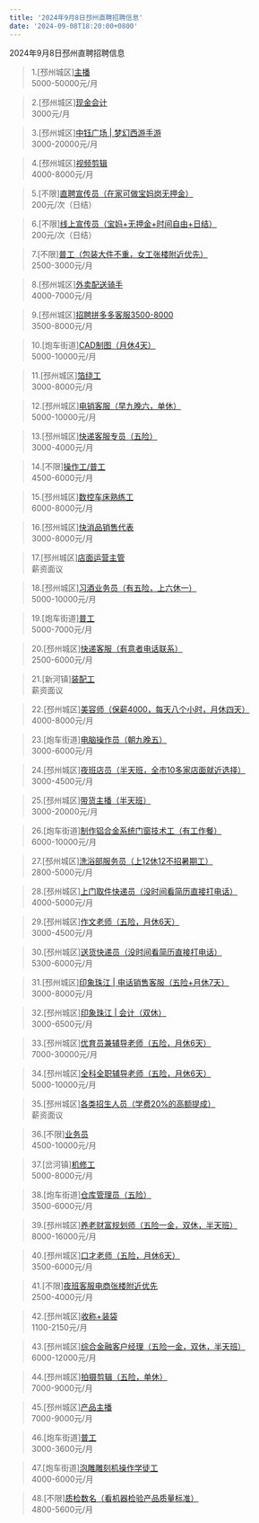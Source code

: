 ```yaml
---
title: '2024年9月8日邳州直聘招聘信息'
date: '2024-09-08T18:20:00+0800'
---
```

2024年9月8日邳州直聘招聘信息
<!--more-->
>1.[邳州城区][主播](https://www.pizhouzhipin.com/job/37141)<br>
>5000-50000元/月

>2.[邳州城区][现金会计](https://www.pizhouzhipin.com/job/34147)<br>
>3000元/月

>3.[邳州城区][中钰广场 | 梦幻西游手游](https://www.pizhouzhipin.com/job/37306)<br>
>3000-20000元/月

>4.[邳州城区][视频剪辑](https://www.pizhouzhipin.com/job/37266)<br>
>4000-8000元/月

>5.[不限][直聘宣传员（在家可做宝妈岗无押金）](https://www.pizhouzhipin.com/job/34375)<br>
>200元/次（日结）

>6.[不限][线上宣传员（宝妈+无押金+时间自由+日结）](https://www.pizhouzhipin.com/job/37169)<br>
>200元/次（日结）

>7.[不限][普工（包装大件不重，女工张楼附近优先）](https://www.pizhouzhipin.com/job/36391)<br>
>2500-3000元/月

>8.[邳州城区][外卖配送骑手](https://www.pizhouzhipin.com/job/36574)<br>
>4000-7000元/月

>9.[邳州城区][招聘拼多多客服3500-8000](https://www.pizhouzhipin.com/job/36722)<br>
>3500-8000元/月

>10.[炮车街道][CAD制图（月休4天）](https://www.pizhouzhipin.com/job/21453)<br>
>5000-10000元/月

>11.[邳州城区][箔绕工](https://www.pizhouzhipin.com/job/13409)<br>
>3000-8000元/月

>12.[邳州城区][电销客服（早九晚六，单休）](https://www.pizhouzhipin.com/job/35969)<br>
>5000-10000元/月

>13.[邳州城区][快递客服专员（五险）](https://www.pizhouzhipin.com/job/33039)<br>
>3000-4000元/月

>14.[不限][操作工/普工](https://www.pizhouzhipin.com/job/2368)<br>
>4500-6000元/月

>15.[邳州城区][数控车床熟练工](https://www.pizhouzhipin.com/job/20164)<br>
>6000-8000元/月

>16.[邳州城区][快消品销售代表](https://www.pizhouzhipin.com/job/36964)<br>
>3000-8000元/月

>17.[邳州城区][店面运营主管](https://www.pizhouzhipin.com/job/36238)<br>
>薪资面议

>18.[邳州城区][习酒业务员（有五险，上六休一）](https://www.pizhouzhipin.com/job/37267)<br>
>5000-10000元/月

>19.[炮车街道][普工](https://www.pizhouzhipin.com/job/10972)<br>
>5000-7000元/月

>20.[邳州城区][快递客服（有意者电话联系）](https://www.pizhouzhipin.com/job/29561)<br>
>2500-6000元/月

>21.[新河镇][装配工](https://www.pizhouzhipin.com/job/31436)<br>
>薪资面议

>22.[邳州城区][美容师（保薪4000，每天八个小时，月休四天）](https://www.pizhouzhipin.com/job/37173)<br>
>4000-8000元/月

>23.[炮车街道][电脑操作员（朝九晚五）](https://www.pizhouzhipin.com/job/36357)<br>
>3000-6000元/月

>24.[邳州城区][夜班店员（半天班，全市10多家店面就近选择）](https://www.pizhouzhipin.com/job/26174)<br>
>3000-4500元/月

>25.[邳州城区][带货主播（半天班）](https://www.pizhouzhipin.com/job/36183)<br>
>3000-20000元/月

>26.[炮车街道][制作铝合金系统门窗技术工（有工作餐）](https://www.pizhouzhipin.com/job/24010)<br>
>6000-10000元/月

>27.[邳州城区][洗浴部服务员（上12休12不招暑期工）](https://www.pizhouzhipin.com/job/23952)<br>
>2800-5000元/月

>28.[邳州城区][上门取件快递员（没时间看简历直接打电话）](https://www.pizhouzhipin.com/job/37280)<br>
>4000-5000元/月

>29.[邳州城区][作文老师（五险，月休6天）](https://www.pizhouzhipin.com/job/24219)<br>
>3000-4500元/月

>30.[邳州城区][送货快递员（没时间看简历直接打电话）](https://www.pizhouzhipin.com/job/37279)<br>
>5300-6000元/月

>31.[邳州城区][印象珠江 | 电话销售客服（五险+月休7天）](https://www.pizhouzhipin.com/job/33159)<br>
>3000-8000元/月

>32.[邳州城区][印象珠江 | 会计（双休）](https://www.pizhouzhipin.com/job/33447)<br>
>3000-6500元/月

>33.[邳州城区][优育员兼辅导老师（五险，月休6天）](https://www.pizhouzhipin.com/job/26696)<br>
>7000-30000元/月

>34.[邳州城区][全科全职辅导老师（五险，月休6天）](https://www.pizhouzhipin.com/job/26697)<br>
>5000-10000元/月

>35.[邳州城区][各类招生人员（学费20%的高额提成）](https://www.pizhouzhipin.com/job/35613)<br>
>薪资面议

>36.[不限][业务员](https://www.pizhouzhipin.com/job/34071)<br>
>4500-10000元/月

>37.[岔河镇][机修工](https://www.pizhouzhipin.com/job/37274)<br>
>5000-8000元/月

>38.[炮车街道][仓库管理员（五险）](https://www.pizhouzhipin.com/job/37282)<br>
>3500-6000元/月

>39.[邳州城区][养老财富规划师（五险一金，双休，半天班）](https://www.pizhouzhipin.com/job/34809)<br>
>8000-16000元/月

>40.[邳州城区][口才老师（五险，月休6天）](https://www.pizhouzhipin.com/job/22087)<br>
>3500-6000元/月

>41.[不限][夜班客服电商张楼附近优先](https://www.pizhouzhipin.com/job/36510)<br>
>2500-4000元/月

>42.[邳州城区][收称+装袋](https://www.pizhouzhipin.com/job/37281)<br>
>1100-2150元/月

>43.[邳州城区][综合金融客户经理（五险一金，双休，半天班）](https://www.pizhouzhipin.com/job/34808)<br>
>6000-12000元/月

>44.[邳州城区][拍摄剪辑（五险，单休）](https://www.pizhouzhipin.com/job/32319)<br>
>7000-9000元/月

>45.[邳州城区][产品主播](https://www.pizhouzhipin.com/job/32318)<br>
>7000-9000元/月

>46.[炮车街道][普工](https://www.pizhouzhipin.com/job/27540)<br>
>3000-3600元/月

>47.[炮车街道][泡雕雕刻机操作学徒工](https://www.pizhouzhipin.com/job/34772)<br>
>4000-6000元/月

>48.[不限][质检数名（看机器检验产品质量标准）](https://www.pizhouzhipin.com/job/30855)<br>
>4800-5600元/月

